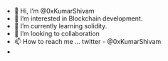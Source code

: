 - 👋 Hi, I’m @0xKumarShivam
- 👀 I’m interested in Blockchain development.
- 🌱 I’m currently learning solidity.
- 💞️ I’m looking to collaboration 
- 📫 How to reach me ... twitter - @0xKumarShivam
- 

<!---
0xKumarShivam/0xKumarShivam is a ✨ special ✨ repository because its `README.md` (this file) appears on your GitHub profile.
You can click the Preview link to take a look at your changes.
--->
